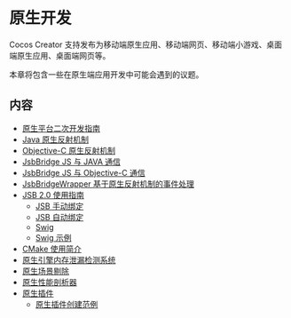 # 原生开发

Cocos Creator 支持发布为移动端原生应用、移动端网页、移动端小游戏、桌面端原生应用、桌面端网页等。

本章将包含一些在原生端应用开发中可能会遇到的议题。

## 内容

- [原生平台二次开发指南](../advanced-topics/native-secondary-development.md)
- [Java 原生反射机制](../advanced-topics/java-reflection.md)
- [Objective-C 原生反射机制](../advanced-topics/oc-reflection.md)
- [JsbBridge JS 与 JAVA 通信](../advanced-topics/js-java-bridge.md)
- [JsbBridge JS 与 Objective-C 通信](../advanced-topics/js-oc-bridge.md)
- [JsbBridgeWrapper 基于原生反射机制的事件处理](../advanced-topics/jsb-bridge-wrapper.md)
- [JSB 2.0 使用指南](../advanced-topics/JSB2.0-learning.md)
    - [JSB 手动绑定](../advanced-topics/jsb-manual-binding.md)
    - [JSB 自动绑定](../advanced-topics/jsb-auto-binding.md)
    - [Swig](../advanced-topics/jsb-swig.md)
    - [Swig 示例](../advanced-topics/jsb/swig/tutorial/index.md)
- [CMake 使用简介](../advanced-topics/cmake-learning.md)
- [原生引擎内存泄漏检测系统](../advanced-topics/memory-leak-detector.md)
- [原生场景剔除](../advanced-topics/native-scene-culling.md)
- [原生性能剖析器](../advanced-topics/profiler.md)
- [原生插件](../advanced-topics/native-plugins/brief.md)
    - [原生插件创建范例](../advanced-topics/native-plugins/tutorial.md)